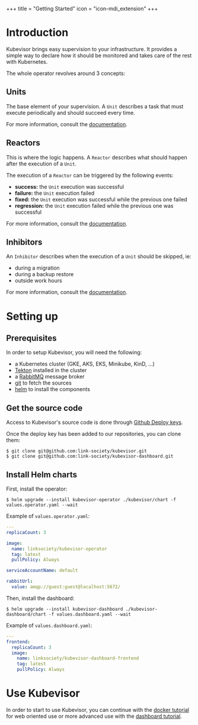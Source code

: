 +++
title = "Getting Started"
icon = "icon-mdi_extension"
+++

# Introduction

Kubevisor brings easy supervision to your infrastructure. It provides a simple way to declare how it should be monitored and takes care of the rest with Kubernetes.

The whole operator revolves around 3 concepts:

## Units

The base element of your supervision. A `Unit` describes a task that must
execute periodically and should succeed every time.

For more information, consult the [documentation](/docs/concepts/unit).

## Reactors

This is where the logic happens. A `Reactor` describes what should happen
after the execution of a `Unit`.

The execution of a `Reactor` can be triggered by the following events:

 - **success:** the `Unit` execution was successful
 - **failure:** the `Unit` execution failed
 - **fixed:** the `Unit` execution was successful while the previous one failed
 - **regression:** the `Unit` execution failed while the previous one was successful

For more information, consult the [documentation](/docs/concepts/reactor).

## Inhibitors

An `Inhibitor` describes when the execution of a `Unit` should be skipped, ie:

 - during a migration
 - during a backup restore
 - outside work hours

For more information, consult the [documentation](/docs/concepts/inhibitor).

# Setting up

## Prerequisites

In order to setup Kubevisor, you will need the following:

 - a Kubernetes cluster (GKE, AKS, EKS, Minikube, KinD, ...)
 - [Tekton](https://tekton.dev) installed in the cluster
 - a [RabbitMQ](https://rabbitmq.com) message broker
 - [git](https://git-scm.com) to fetch the sources
 - [helm](https://helm.sh) to install the components

## Get the source code

Access to Kubevisor's source code is done through [Github Deploy keys](https://docs.github.com/en/free-pro-team@latest/developers/overview/managing-deploy-keys#deploy-keys).

Once the deploy key has been added to our repositories, you can clone them:

```
$ git clone git@github.com:link-society/kubevisor.git
$ git clone git@github.com:link-society/kubevisor-dashboard.git
```

## Install Helm charts

First, install the operator:

```
$ helm upgrade --install kubevisor-operator ./kubevisor/chart -f values.operator.yaml --wait
```

Example of `values.operator.yaml`:

```yaml
---
replicaCount: 3

image:
  name: linksociety/kubevisor-operator
  tag: latest
  pullPolicy: Always

serviceAccountName: default

rabbitUrl:
  value: amqp://guest:guest@localhost:5672/
```

Then, install the dashboard:

```
$ helm upgrade --install kubevisor-dashboard ./kubevisor-dashboard/chart -f values.dashboard.yaml --wait
```

Example of `values.dashboard.yaml`:

```yaml
---
frontend:
  replicaCount: 3
  image:
    name: linksociety/kubevisor-dashboard-frontend
    tag: latest
    pullPolicy: Always
```

# Use Kubevisor

In order to start to use Kubevisor, you can continue with the [docker tutorial](/content/docs/howto-docker-supervision/tutorial.md) for web oriented use or more advanced use with the [dashboard tutorial](/content/docs/dashboard/tutorial.md).